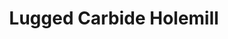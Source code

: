 ---
layout: product_detail
title: Lugged Carbide Holemill
img: /assets/images/reamers_holemills/lugged_carbide_holemill-min.png
outline: /assets/images/outlines/lugged_holemill-outline-min.png
---